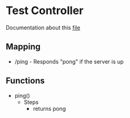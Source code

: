 # Test Controller

Documentation about this [file](../../../../src/main/java/Stats/FrontEnd/TestController.java)

## Mapping

- /ping - Responds "pong" if the server is up

## Functions

- ping() 
    - Steps
        - returns pong
